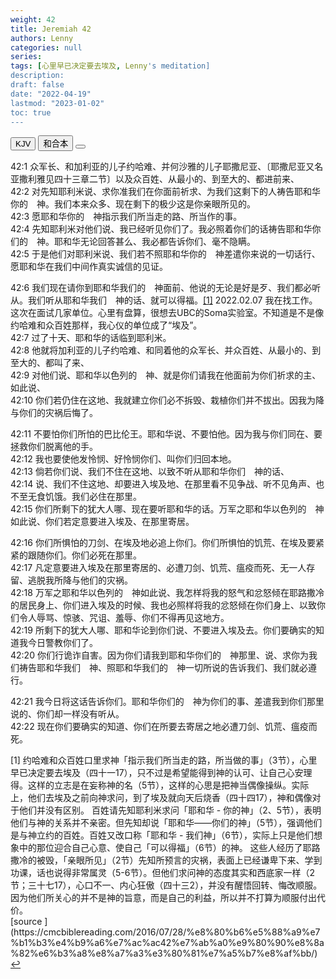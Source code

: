 ```yaml
---
weight: 42
title: Jeremiah 42
authors: Lenny
categories: null
series:
tags: [心里早已决定要去埃及, Lenny's meditation]
description: 
draft: false
date: "2022-04-19"
lastmod: "2023-01-02"
toc: true
---
```


<!--more-->

<!-- Tab links -->
<div class="tab">
  <button class="tablinks active" onclick="tablabel(event, 'english')">KJV</button>
  <button class="tablinks" onclick="tablabel(event, 'chinese')">和合本</button>
  <button class="tablinks" onclick="tablabel(event, 'verse1')"></button>
</div>

<!-- Tab content -->
<div id="english" class="tabcontent" style="display:block">

</div>


<div id="chinese" class="tabcontent" style="display:block">

42:1 众军长、和加利亚的儿子约哈难、并何沙雅的儿子耶撒尼亚、〔耶撒尼亚又名亚撒利雅见四十三章二节〕以及众百姓、从最小的、到至大的、都进前来、  
42:2 对先知耶利米说、求你准我们在你面前祈求、为我们这剩下的人祷告耶和华你的　神。我们本来众多、现在剩下的极少这是你亲眼所见的。  
42:3 愿耶和华你的　神指示我们所当走的路、所当作的事。  
42:4 先知耶利米对他们说、我已经听见你们了。我必照着你们的话祷告耶和华你们的　神。耶和华无论回答甚么、我必都告诉你们、毫不隐瞒。  
42:5 于是他们对耶利米说、我们若不照耶和华你的　神差遣你来说的一切话行、愿耶和华在我们中间作真实诚信的见证。  

42:6 我们现在请你到耶和华我们的　神面前、他说的无论是好是歹、我们都必听从。我们听从耶和华我们　神的话、就可以得福。<a id="1_ref" href = "#1">[1]</a> <a class = "marginnote">2022.02.07
    我在找工作。这次在面试几家单位。心里有盘算，很想去UBC的Soma实验室。不知道是不是像约哈难和众百姓那样，我心仪的单位成了“埃及”。</a>    
42:7 过了十天、耶和华的话临到耶利米。  
42:8 他就将加利亚的儿子约哈难、和同着他的众军长、并众百姓、从最小的、到至大的、都叫了来、  
42:9 对他们说、耶和华以色列的　神、就是你们请我在他面前为你们祈求的主、如此说、  
42:10 你们若仍住在这地、我就建立你们必不拆毁、栽植你们并不拔出。因我为降与你们的灾祸后悔了。  

42:11 不要怕你们所怕的巴比伦王。耶和华说、不要怕他。因为我与你们同在、要拯救你们脱离他的手。  
42:12 我也要使他发怜悯、好怜悯你们、叫你们归回本地。  
42:13 倘若你们说、我们不住在这地、以致不听从耶和华你们　神的话、  
42:14 说、我们不住这地、却要进入埃及地、在那里看不见争战、听不见角声、也不至无食饥饿。我们必住在那里。  
42:15 你们所剩下的犹大人哪、现在要听耶和华的话。万军之耶和华以色列的　神如此说、你们若定意要进入埃及、在那里寄居。  

42:16 你们所惧怕的刀剑、在埃及地必追上你们。你们所惧怕的饥荒、在埃及要紧紧的跟随你们。你们必死在那里。  
42:17 凡定意要进入埃及在那里寄居的、必遭刀剑、饥荒、瘟疫而死、无一人存留、逃脱我所降与他们的灾祸。  
42:18 万军之耶和华以色列的　神如此说、我怎样将我的怒气和忿怒倾在耶路撒冷的居民身上、你们进入埃及的时候、我也必照样将我的忿怒倾在你们身上、以致你们令人辱骂、惊骇、咒诅、羞辱、你们不得再见这地方。  
42:19 所剩下的犹大人哪、耶和华论到你们说、不要进入埃及去。你们要确实的知道我今日警教你们了。  
42:20 你们行诡诈自害。因为你们请我到耶和华你们的　神那里、说、求你为我们祷告耶和华我们　神、照耶和华我们的　神一切所说的告诉我们、我们就必遵行。  

42:21 我今日将这话告诉你们。耶和华你们的　神为你们的事、差遣我到你们那里说的、你们却一样没有听从。  
42:22 现在你们要确实的知道、你们在所要去寄居之地必遭刀剑、饥荒、瘟疫而死。    

<p id="1">[1] 约哈难和众百姓口里求神「指示我们所当走的路，所当做的事」（3节），心里早已决定要去埃及（四十一17），只不过是希望能得到神的认可、让自己心安理得。这样的立志是在妄称神的名（5节），这样的心思是把神当偶像操纵。实际上，他们去埃及之前向神求问，到了埃及就向天后烧香（四十四17），神和偶像对于他们并没有区别。  
百姓请先知耶利米求问「耶和华 - 你的神」（2、5节），表明他们与神的关系并不亲密。但先知却说「耶和华——你们的神」（5节），强调他们是与神立约的百姓。百姓又改口称「耶和华 - 我们神」（6节），实际上只是他们想象中的那位迎合自己心意、使自己「可以得福」（6节）的神。   
这些人经历了耶路撒冷的被毁，「亲眼所见」（2节）先知所预言的灾祸，表面上已经谦卑下来、学到功课，话也说得非常属灵（5-6节）。但他们求问神的态度其实和西底家一样（2节；三十七17），心口不一、内心狂傲（四十三2），并没有醒悟回转、悔改顺服。因为他们所关心的并不是神的旨意，而是自己的利益，所以并不打算为顺服付出代价。
<br>
[source ](https://cmcbiblereading.com/2016/07/28/%e8%80%b6%e5%88%a9%e7%b1%b3%e4%b9%a6%e7%ac%ac42%e7%ab%a0%e9%80%90%e8%8a%82%e6%b3%a8%e8%a7%a3%e3%80%81%e7%a5%b7%e8%af%bb/)<a href="#1_ref">&#8617;</a></p>

</div>


<div id="verse1" class="tabcontent" style="display:block">

</div>



